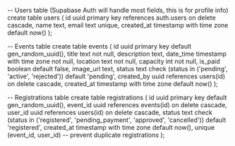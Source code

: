 -- Users table (Supabase Auth will handle most fields, this is for profile info)
create table users (
  id uuid primary key references auth.users on delete cascade,
  name text,
  email text unique,
  created_at timestamp with time zone default now()
);

-- Events table
create table events (
  id uuid primary key default gen_random_uuid(),
  title text not null,
  description text,
  date_time timestamp with time zone not null,
  location text not null,
  capacity int not null,
  is_paid boolean default false,
  image_url text,
  status text check (status in ('pending', 'active', 'rejected')) default 'pending',
  created_by uuid references users(id) on delete cascade,
  created_at timestamp with time zone default now()
);

-- Registrations table
create table registrations (
  id uuid primary key default gen_random_uuid(),
  event_id uuid references events(id) on delete cascade,
  user_id uuid references users(id) on delete cascade,
  status text check (status in ('registered', 'pending_payment', 'approved', 'cancelled')) default 'registered',
  created_at timestamp with time zone default now(),
  unique (event_id, user_id) -- prevent duplicate registrations
);
